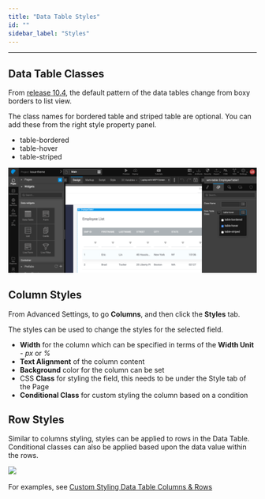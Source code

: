 ```yaml
---
title: "Data Table Styles"
id: ""
sidebar_label: "Styles"
---
```

---

## Data Table Classes

From [release 10.4](/learn/wavemaker-release-notes/v10-4-0), the default pattern of the data tables change from boxy borders to list view.

The class names for bordered table and striped table are optional. You can add these from the right style property panel.

- table-bordered
- table-hover
- table-striped

![datatable styles](/learn/assets/datatable-styles.png)

## Column Styles

From Advanced Settings, to go **Columns**, and then click the **Styles** tab.

The styles can be used to change the styles for the selected field.

- **Width** for the column which can be specified in terms of the **Width Unit** - _px_ or _%_
- **Text Alignment** of the column content
- **Background** color for the column can be set
- CSS **Class** for styling the field, this needs to be under the Style tab of the Page
- **Conditional Class** for custom styling the column based on a condition

## Row Styles

Similar to columns styling, styles can be applied to rows in the Data Table. Conditional classes can also be applied based upon the data value within the rows.

[![](/learn/assets/table-config3.png)](/learn/assets/table-config3.png)

For examples, see [Custom Styling Data Table Columns & Rows](/learn/how-tos/data-table-styling/)